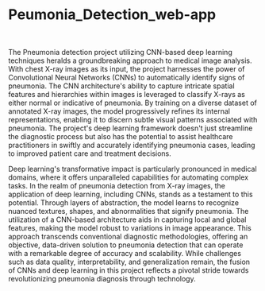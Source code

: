 # Peumonia_Detection_web-app
<br>
<p>
The Pneumonia detection project utilizing CNN-based deep learning techniques heralds a groundbreaking approach to medical image analysis. With chest X-ray images as its input, the project harnesses the power of Convolutional Neural Networks (CNNs) to automatically identify signs of pneumonia. The CNN architecture's ability to capture intricate spatial features and hierarchies within images is leveraged to classify X-rays as either normal or indicative of pneumonia. By training on a diverse dataset of annotated X-ray images, the model progressively refines its internal representations, enabling it to discern subtle visual patterns associated with pneumonia. The project's deep learning framework doesn't just streamline the diagnostic process but also has the potential to assist healthcare practitioners in swiftly and accurately identifying pneumonia cases, leading to improved patient care and treatment decisions.

Deep learning's transformative impact is particularly pronounced in medical domains, where it offers unparalleled capabilities for automating complex tasks. In the realm of pneumonia detection from X-ray images, the application of deep learning, including CNNs, stands as a testament to this potential. Through layers of abstraction, the model learns to recognize nuanced textures, shapes, and abnormalities that signify pneumonia. The utilization of a CNN-based architecture aids in capturing local and global features, making the model robust to variations in image appearance. This approach transcends conventional diagnostic methodologies, offering an objective, data-driven solution to pneumonia detection that can operate with a remarkable degree of accuracy and scalability. While challenges such as data quality, interpretability, and generalization remain, the fusion of CNNs and deep learning in this project reflects a pivotal stride towards revolutionizing pneumonia diagnosis through technology.
</p>